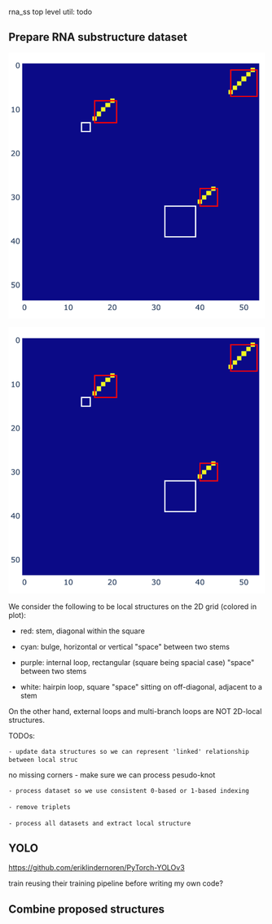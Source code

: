 
rna_ss top level util:
todo


## Prepare RNA substructure dataset

![plots/local_struct_1.png](plots/local_struct_1.png)

![plots/local_struct_2.png](plots/local_struct_1.png)

We consider the following to be local structures on the 2D grid (colored in plot):

- red: stem, diagonal within the square

- cyan: bulge, horizontal or vertical "space" between two stems

- purple: internal loop, rectangular (square being spacial case) "space" between two stems

- white: hairpin loop, square "space" sitting on off-diagonal, adjacent to a stem

On the other hand, external loops and multi-branch loops are NOT 2D-local structures.


TODOs:

    - update data structures so we can represent 'linked' relationship between local struc
no missing corners
    - make sure we can process pesudo-knot

    - process dataset so we use consistent 0-based or 1-based indexing

    - remove triplets

    - process all datasets and extract local structure

## YOLO

https://github.com/eriklindernoren/PyTorch-YOLOv3

train reusing their training pipeline before writing my own code?


## Combine proposed structures


